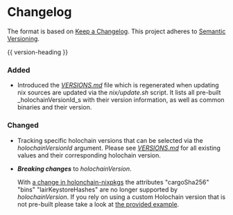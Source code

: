 # Changelog
The format is based on [Keep a Changelog](https://keepachangelog.com/en/1.0.0/).
This project adheres to [Semantic Versioning](https://semver.org/spec/v2.0.0.html).

{{ version-heading }}

### Added

* Introduced the _[VERSIONS.md](./VERSIONS.md)_ file which is regenerated when updating nix sources are updated via the _nix/update.sh_ script.
  It lists all pre-built _holochainVersionId_s with their version information, as well as common binaries and their version.

### Changed

* Tracking specific holochain versions that can be selected via the _holochainVersionId_ argument. Please see _[VERSIONS.md](./VERSIONS.md)_ for all existing values and their corresponding holochain version.

* ***Breaking changes*** to _holochainVersion_.

  With [a change in holonchain-nixpkgs](https://github.com/holochain/holochain-nixpkgs/pull/17) the attributes "cargoSha256" "bins" "lairKeystoreHashes" are no longer supported by _holochainVersion_.
  If you rely on using a custom Holochain version that is not pre-built please take a look at [the provided example](./examples/custom-holochain/).
